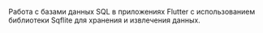Работа с базами данных SQL в приложениях Flutter с использованием библиотеки Sqflite для хранения и извлечения данных.